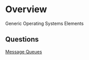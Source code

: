 
# Overview 

Generic Operating Systems Elements 

## Questions 

[Message Queues](questions_mq1.md)



